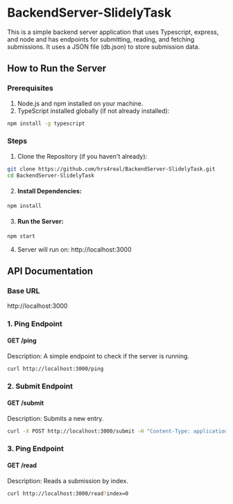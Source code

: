 # BackendServer-SlidelyTask
This is a simple backend server application that uses Typescript, express, and node and has endpoints for submitting, reading, and fetching submissions. It uses a JSON file (db.json) to store submission data.
## How to Run the Server
### Prerequisites
1. Node.js and npm installed on your machine.
2. TypeScript installed globally (if not already installed):
```sh
npm install -g typescript
```
### Steps
1. Clone the Repository (if you haven't already):
```sh
git clone https://github.com/hrs4real/BackendServer-SlidelyTask.git
cd BackendServer-SlidelyTask
```
2. #### Install Dependencies:
```sh
npm install
```
3. #### Run the Server:
```sh
npm start
```
4. Server will run on: http://localhost:3000
## API Documentation
### Base URL
http://localhost:3000
### 1. Ping Endpoint
#### GET /ping
Description: A simple endpoint to check if the server is running.
```sh
curl http://localhost:3000/ping
```
### 2. Submit Endpoint
#### GET /submit
Description: Submits a new entry.
```sh
curl -X POST http://localhost:3000/submit -H "Content-Type: application/json" -d "{\"name\":\"John Doe\",\"email\":\"john.doe@example.com\",\"phone\":\"1234567890\",\"github_link\":\"https://github.com/johndoe\",\"stopwatch_time\":\"00:30:00\"}"
```
### 3. Ping Endpoint
#### GET /read
Description: Reads a submission by index.
```sh
curl http://localhost:3000/read?index=0

```
